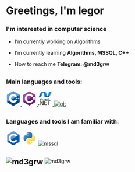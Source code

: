 <h1 align="left">Greetings, I'm Iegor</h1>
<h3 align="left">I'm interested in computer science</h3>

- I’m currently working on [Algorithms](https://github.com/md3grw/Algorithms)

- I’m currently learning **Algorithms, MSSQL, C++**

- How to reach me **Telegram: @md3grw**

## <h3 align="left">Main languages and tools:</h3>
<p align="left"> <a href="https://www.w3schools.com/cpp/" target="_blank" rel="noreferrer"> <img src="https://raw.githubusercontent.com/devicons/devicon/master/icons/cplusplus/cplusplus-original.svg" alt="cplusplus" width="40" height="40"/> </a>    <a href="https://www.w3schools.com/cs/" target="_blank" rel="noreferrer"> <img src="https://raw.githubusercontent.com/devicons/devicon/master/icons/csharp/csharp-original.svg" alt="csharp" width="40" height="40"/> </a>    <a href="https://dotnet.microsoft.com/" target="_blank" rel="noreferrer"> <img src="https://raw.githubusercontent.com/devicons/devicon/master/icons/dot-net/dot-net-original-wordmark.svg" alt="dotnet" width="40" height="40"/> </a>    <a href="https://git-scm.com/" target="_blank" rel="noreferrer"> <img src="https://www.vectorlogo.zone/logos/git-scm/git-scm-icon.svg" alt="git" width="40" height="40"/> </a> </p>


## <h3 align="left">Languages and tools I am familiar with:</h3>
<p align="left"> <a href="https://www.cprogramming.com/" target="_blank" rel="noreferrer"> <img src="https://raw.githubusercontent.com/devicons/devicon/master/icons/c/c-original.svg" alt="c" width="40" height="40"/> </a>     <a href="https://www.python.org" target="_blank" rel="noreferrer"> <img src="https://raw.githubusercontent.com/devicons/devicon/master/icons/python/python-original.svg" alt="python" width="40" height="40"/> </a>     <a href="https://www.microsoft.com/en-us/sql-server" target="_blank" rel="noreferrer"> <img src="https://www.svgrepo.com/show/303229/microsoft-sql-server-logo.svg" alt="mssql" width="40" height="40"/> </a> </p>


## <p><img align="left" src="https://github-readme-stats.vercel.app/api/top-langs?username=md3grw&show_icons=true&locale=en&layout=compact" alt="md3grw" /></p>

<p>&nbsp;<img align="center" src="https://github-readme-stats.vercel.app/api?username=md3grw&show_icons=true&locale=en" alt="md3grw" /></p>

